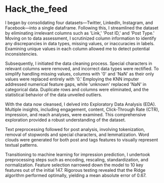 # Hack_the_feed
I began by consolidating four datasets—Twitter, LinkedIn, Instagram, and Facebook—into a single dataframe. Following this, I streamlined the dataset by eliminating irrelevant columns such as 'Link,' 'Post ID,' and 'Post Type.' Moving on to data assessment, I scrutinized column information to identify any discrepancies in data types, missing values, or inaccuracies in labels. Examining unique values in each column allowed me to detect potential inconsistencies.

Subsequently, I initiated the data cleaning process. Special characters in relevant columns were removed, and incorrect data types were rectified. To simplify handling missing values, columns with '0' and 'NaN' as their only values were replaced entirely with '0.' Employing the KNN imputer addressed numerical feature gaps, while 'unknown' replaced 'NaN' in categorical data. Duplicate rows and columns were eliminated, and the statistical behavior of the data unveiled outliers.

With the data now cleansed, I delved into Exploratory Data Analysis (EDA). Multiple insights, including engagement, content, Click-Through Rate (CTR), impression, and reach analyses, were examined. This comprehensive exploration provided a robust understanding of the dataset.

Text preprocessing followed for post analysis, involving tokenization, removal of stopwords and special characters, and lemmatization. Word clouds were generated for both post and tags features to visually represent textual patterns.

Transitioning to machine learning for impression prediction, I undertook preprocessing steps such as encoding, rescaling, standardization, and normalization. Feature selection narrowed down the model to 10 key features out of the initial 147. Rigorous testing revealed that the Ridge algorithm performed optimally, yielding a mean absolute error of 0.67.
